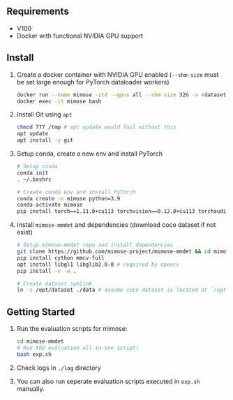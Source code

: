 ## Requirements

- V100
- Docker with functional NVIDIA GPU support

## Install

1. Create a docker container with NVIDIA GPU enabled (`--shm-size` must be set large enough for PyTorch dataloader workers)

   ```bash
   docker run --name mimose -itd --gpus all --shm-size 32G -v <dataset_path>:/opt/dataset pytorch/pytorch:1.11.0-cuda11.3-cudnn8-devel bash
   docker exec -it mimose bash
   ```

2. Install Git using `apt`

   ```bash
   chmod 777 /tmp # apt update would fail without this
   apt update
   apt install -y git
   ```

3. Setup conda, create a new env and install PyTorch

   ```bash
   # Setup conda
   conda init
   . ~/.bashrc
   
   # Create conda env and install PyTorch
   conda create -n mimose python=3.9
   conda activate mimose
   pip install torch==1.11.0+cu113 torchvision==0.12.0+cu113 torchaudio==0.11.0 --extra-index-url https://download.pytorch.org/whl/cu113
   ```
   
4. Install `mimose-mmdet`  and dependencies (download coco dataset if not exist)

   ```bash
   # Setup mimose-mmdet repo and install dependencies
   git clone https://github.com/mimose-project/mimose-mmdet && cd mimose-mmdet
   pip install cython mmcv-full
   apt install libgl1 libglib2.0-0 # required by opencv
   pip install -v -e .
   
   # Create dataset symlink
   ln -s /opt/dataset ./data # assume coco dataset is located at `/opt/dataset/coco`
   ```

## Getting Started

1. Run the evaluation scripts for mimose:

   ```bash
   cd mimose-mmdet
   # Run the evaluation all-in-one script!
   bash exp.sh
   ```

2. Check logs in `./log` directory

3. You can also run seperate evaluation scripts executed in `exp.sh` manually.

